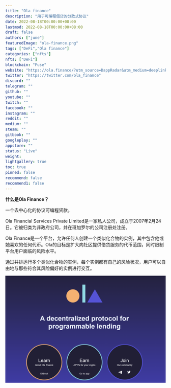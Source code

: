 ```yaml
---
title: "Ola finance"
description: "用于可编程借贷的分散式协议"
date: 2022-08-18T00:00:00+08:00
lastmod: 2022-08-18T00:00:00+08:00
draft: false
authors: ["june"]
featuredImage: "ola-finance.png"
tags: ["DeFi","Ola finance"]
categories: ["nfts"]
nfts: ["DeFi"]
blockchain: "Fuse"
website: "https://ola.finance/?utm_source=DappRadar&utm_medium=deeplink&utm_campaign=visit-website"
twitter: "https://twitter.com/ola_finance"
discord: ""
telegram: ""
github: ""
youtube: ""
twitch: ""
facebook: ""
instagram: ""
reddit: ""
medium: ""
steam: ""
gitbook: ""
googleplay: ""
appstore: ""
status: "Live"
weight: 
lightgallery: true
toc: true
pinned: false
recommend: false
recommend1: false
---
```


**什么是Ola Finance？**

一个去中心化的协议可编程贷款。

Ola Financial Services Private Limited是一家私人公司，成立于2007年2月24日。它被归类为非政府公司，并在班加罗尔的公司注册处注册。

Ola Finance是一个平台，允许任何人创建一个类似化合物的实例，其中包含他或她喜欢的任何代币。Ola的目标是扩大向社区提供借贷服务的代币范围，同时限制平台用户面临的风险水平。

通过并排运行多个类似化合物的实例，每个实例都有自己的风险状况，用户可以自由地与那些符合其风险偏好的实例进行交互。

![img](51.png)